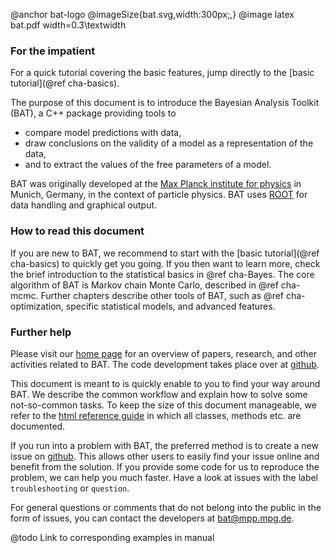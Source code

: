  <!-- First header is ignored by doxygen for the main page -->


@anchor bat-logo
@imageSize{bat.svg,width:300px;,}
@image latex bat.pdf width=0.3\textwidth

### For the impatient

For a quick tutorial covering the basic features, jump directly to
the [basic tutorial](@ref cha-basics).

The purpose of this document is to introduce the Bayesian Analysis
Toolkit (BAT), a C++ package providing tools to

* compare model predictions with data,
* draw conclusions on the validity of a model as a representation of the data,
* and to extract the values of the free parameters of a model.

BAT was originally developed at
  the [Max Planck institute for physics](http://mpp.mpg.de) in Munich,
  Germany, in the context of particle physics. BAT uses [ROOT] for
  data handling and graphical output.

### How to read this document

If you are new to BAT, we recommend to start with the [basic tutorial](@ref
cha-basics) to quickly get you going. If you then want to learn more, check the
brief introduction to the statistical basics in @ref cha-Bayes. The core
algorithm of BAT is Markov chain Monte Carlo, described in @ref cha-mcmc.
Further chapters describe other tools of BAT, such as @ref cha-optimization,
specific statistical models, and advanced features. <!-- @htmlonly Use the
navigation bar on the left to jump to the chapters @endhtmlonly -->

### Further help

Please visit our [home page][BAThome] for an overview of papers,
research, and other activities related to BAT. The code development
takes place over at [github][BATgithub].

This document is meant to is quickly enable to you to find your way
around BAT. We describe the common workflow and explain how to solve
some not-so-common tasks. To keep the size of this document
manageable, we refer to the [html reference guide](../../ref-guide/html/index.html) in which
all classes, methods etc. are documented.

If you run into a problem with BAT, the preferred method is to create a new
issue on [github](https://github.com/bat/bat/issues). This allows other users to
easily find your issue online and benefit from the solution. If you provide some
code for us to reproduce the problem, we can help you much faster. Have a look
at issues with the label `troubleshooting` or `question`.

For general questions or comments that do not belong into the public in the form
of issues, you can contact the developers at bat@mpp.mpg.de.

[BAThome]: http://mpp.mpg.de/bat "BAT homepage"
[BATgithub]: https://github.com/bat/bat "BAT github"
[BATref]: http://mpp.mpg.de/bat/docs/refman/latest/ "BAT reference guide"
[ROOT]: https://root.cern.ch/ "ROOT homepage"

@todo Link to corresponding examples in manual
